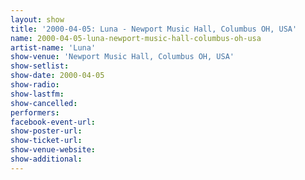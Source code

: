 ```yaml
---
layout: show
title: '2000-04-05: Luna - Newport Music Hall, Columbus OH, USA'
name: 2000-04-05-luna-newport-music-hall-columbus-oh-usa
artist-name: 'Luna'
show-venue: 'Newport Music Hall, Columbus OH, USA'
show-setlist: 
show-date: 2000-04-05
show-radio: 
show-lastfm: 
show-cancelled: 
performers: 
facebook-event-url: 
show-poster-url: 
show-ticket-url: 
show-venue-website: 
show-additional: 
---
```



